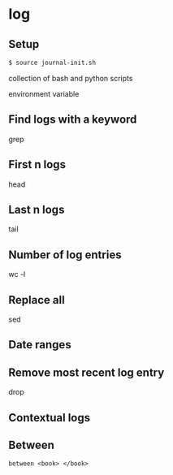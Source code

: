 # log

## Setup

```bash
$ source journal-init.sh
```

collection of bash and python scripts

environment variable

## Find logs with a keyword

grep

## First n logs

head

## Last n logs

tail

## Number of log entries

wc -l

## Replace all

sed

## Date ranges

## Remove most recent log entry

drop

## Contextual logs

## Between

```
between <book> </book>
```
